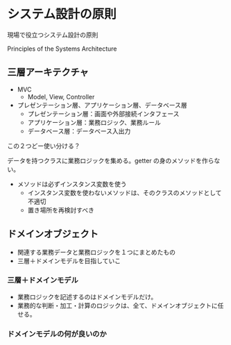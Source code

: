 # システム設計の原則
現場で役立つシステム設計の原則

Principles of the Systems Architecture

## 三層アーキテクチャ
- MVC
  - Model, View, Controller
- プレゼンテーション層、アプリケーション層、データベース層
  - プレゼンテーション層：画面や外部接続インタフェース
  - アプリケーション層：業務ロジック、業務ルール
  - データベース層：データベース入出力

この２つどー使い分ける？

データを持つクラスに業務ロジックを集める。getter の身のメソッドを作らない。

- メソッドは必ずインスタンス変数を使う
  - インスタンス変数を使わないメソッドは、そのクラスのメソッドとして不適切
  - 置き場所を再検討すべき

## ドメインオブジェクト
- 関連する業務データと業務ロジックを１つにまとめたもの
- 三層＋ドメインモデルを目指していこ

### 三層＋ドメインモデル
- 業務ロジックを記述するのはドメインモデルだけ。
- 業務的な判断・加工・計算のロジックは、全て、ドメインオブジェクトに任せる。

### ドメインモデルの何が良いのか


